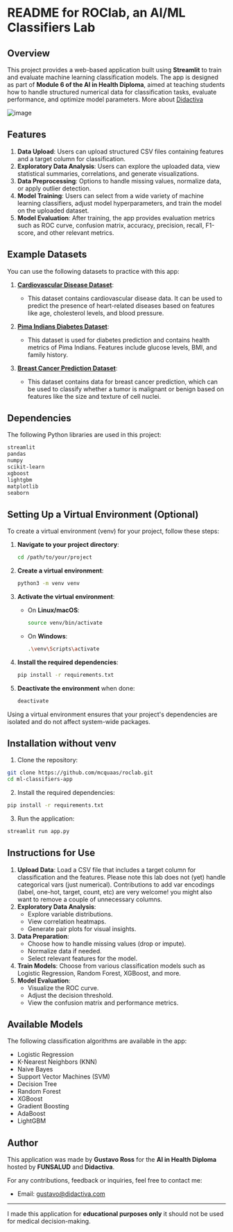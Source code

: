 # README for ROClab, an AI/ML Classifiers Lab

## Overview

This project provides a web-based application built using **Streamlit** to train and evaluate machine learning classification models. The app is designed as part of **Module 6 of the AI in Health Diploma**, aimed at teaching students how to handle structured numerical data for classification tasks, evaluate performance, and optimize model parameters. More about [Didactiva](https://didactiva.com)

![image](https://github.com/user-attachments/assets/63003066-131b-452a-8731-7a0c6cc6c88d)

## Features

1. **Data Upload**: Users can upload structured CSV files containing features and a target column for classification.
2. **Exploratory Data Analysis**: Users can explore the uploaded data, view statistical summaries, correlations, and generate visualizations.
3. **Data Preprocessing**: Options to handle missing values, normalize data, or apply outlier detection.
4. **Model Training**: Users can select from a wide variety of machine learning classifiers, adjust model hyperparameters, and train the model on the uploaded dataset.
5. **Model Evaluation**: After training, the app provides evaluation metrics such as ROC curve, confusion matrix, accuracy, precision, recall, F1-score, and other relevant metrics.

## Example Datasets

You can use the following datasets to practice with this app:

1. **[Cardiovascular Disease Dataset](https://www.kaggle.com/datasets/jocelyndumlao/cardiovascular-disease-dataset?resource=download)**:
   - This dataset contains cardiovascular disease data. It can be used to predict the presence of heart-related diseases based on features like age, cholesterol levels, and blood pressure.
   
2. **[Pima Indians Diabetes Dataset](https://www.kaggle.com/datasets/uciml/pima-indians-diabetes-database)**:
   - This dataset is used for diabetes prediction and contains health metrics of Pima Indians. Features include glucose levels, BMI, and family history.
   
3. **[Breast Cancer Prediction Dataset](https://www.kaggle.com/datasets/merishnasuwal/breast-cancer-prediction-dataset)**:
   - This dataset contains data for breast cancer prediction, which can be used to classify whether a tumor is malignant or benign based on features like the size and texture of cell nuclei.

## Dependencies

The following Python libraries are used in this project:

```bash
streamlit
pandas
numpy
scikit-learn
xgboost
lightgbm
matplotlib
seaborn
```


## Setting Up a Virtual Environment (Optional)

To create a virtual environment (venv) for your project, follow these steps:

1. **Navigate to your project directory**:
   ```bash
   cd /path/to/your/project
   ```

2. **Create a virtual environment**:
   ```bash
   python3 -m venv venv
   ```

3. **Activate the virtual environment**:

   - On **Linux/macOS**:
     ```bash
     source venv/bin/activate
     ```
   - On **Windows**:
     ```bash
     .\venv\Scripts\activate
     ```

4. **Install the required dependencies**:
   ```bash
   pip install -r requirements.txt
   ```

5. **Deactivate the environment** when done:
   ```bash
   deactivate
   ```

Using a virtual environment ensures that your project's dependencies are isolated and do not affect system-wide packages.


## Installation without venv

1. Clone the repository:

```bash
git clone https://github.com/mcquaas/roclab.git
cd ml-classifiers-app
```

2. Install the required dependencies:

```bash
pip install -r requirements.txt
```

3. Run the application:

```bash
streamlit run app.py
```

## Instructions for Use

1. **Upload Data**: Load a CSV file that includes a target column for classification and the features. Please note this lab does not (yet) handle categorical vars (just numerical). Contributions to add var encodings (label, one-hot, target, count, etc) are very welcome! you might also want to remove a couple of unnecessary columns. 
2. **Exploratory Data Analysis**: 
   - Explore variable distributions.
   - View correlation heatmaps.
   - Generate pair plots for visual insights.
3. **Data Preparation**:
   - Choose how to handle missing values (drop or impute).
   - Normalize data if needed.
   - Select relevant features for the model.
4. **Train Models**: Choose from various classification models such as Logistic Regression, Random Forest, XGBoost, and more.
5. **Model Evaluation**:
   - Visualize the ROC curve.
   - Adjust the decision threshold.
   - View the confusion matrix and performance metrics.

## Available Models

The following classification algorithms are available in the app:

- Logistic Regression
- K-Nearest Neighbors (KNN)
- Naive Bayes
- Support Vector Machines (SVM)
- Decision Tree
- Random Forest
- XGBoost
- Gradient Boosting
- AdaBoost
- LightGBM

## Author

This application was made by **Gustavo Ross** for the **AI in Health Diploma** hosted by **FUNSALUD** and **Didactiva**.

For any contributions, feedback or inquiries, feel free to contact me:
- Email: gustavo@didactiva.com

---

I made this application for **educational purposes only** it should not be used for medical decision-making.
